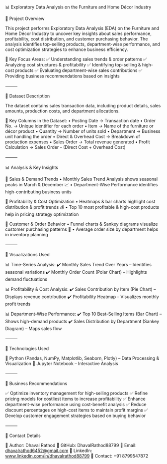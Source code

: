 📊 Exploratory Data Analysis on the Furniture and Home Décor Industry

📌 Project Overview

This project performs Exploratory Data Analysis (EDA) on the Furniture and Home Décor Industry to uncover key insights about sales performance, profitability, cost distribution, and customer purchasing behavior. The analysis identifies top-selling products, department-wise performance, and cost optimization strategies to enhance business efficiency.

📌 Key Focus Areas:
✅ Understanding sales trends & order patterns
✅ Analyzing cost structures & profitability
✅ Identifying top-selling & high-cost products
✅ Evaluating department-wise sales contributions
✅ Providing business recommendations based on insights

⸻

📂 Dataset Description

The dataset contains sales transaction data, including product details, sales amounts, production costs, and department allocations.

🔹 Key Columns in the Dataset:
	•	Posting Date → Transaction date
	•	Order No. → Unique identifier for each order
	•	Item → Name of the furniture or décor product
	•	Quantity → Number of units sold
	•	Department → Business unit handling the order
	•	Direct & Overhead Cost → Breakdown of production expenses
	•	Sales Order → Total revenue generated
	•	Profit Calculation → Sales Order - (Direct Cost + Overhead Cost)

⸻

📊 Analysis & Key Insights

🔹 Sales & Demand Trends
	•	Monthly Sales Trend Analysis shows seasonal peaks in March & December 📈
	•	Department-Wise Performance identifies high-contributing business units

🔹 Profitability & Cost Optimization
	•	Heatmaps & bar charts highlight cost distribution & profit trends 💰
	•	Top 10 most profitable & high-cost products help in pricing strategy optimization

🔹 Customer & Order Behavior
	•	Funnel charts & Sankey diagrams visualize customer purchasing patterns 🎯
	•	Average order size by department helps in inventory planning

⸻

📌 Visualizations Used

📊 Time-Series Analysis:
✔️ Monthly Sales Trend Over Years – Identifies seasonal variations
✔️ Monthly Order Count (Polar Chart) – Highlights demand fluctuations

📊 Profitability & Cost Analysis:
✔️ Sales Contribution by Item (Pie Chart) – Displays revenue contribution
✔️ Profitability Heatmap – Visualizes monthly profit trends

📊 Department-Wise Performance:
✔️ Top 10 Best-Selling Items (Bar Chart) – Shows high-demand products
✔️ Sales Distribution by Department (Sankey Diagram) – Maps sales flow

⸻

📌 Technologies Used

🔹 Python (Pandas, NumPy, Matplotlib, Seaborn, Plotly) – Data Processing & Visualization
🔹 Jupyter Notebook – Interactive Analysis


⸻

🚀 Business Recommendations

✅ Optimize inventory management for high-selling products
✅ Refine pricing models for costliest items to increase profitability
✅ Enhance department-wise performance using cost-benefit analysis
✅ Reduce discount percentages on high-cost items to maintain profit margins
✅ Develop customer engagement strategies based on buying behavior

⸻

📜 Contact Details

📌 Author: Dhaval Rathod
📌 GitHub: DhavalRathod88799
📌 Email: dhavalrathod6452@gmail.com
📌 LinkedIn: www.linkedin.com/in/dhavalrathod88799
📌 Contact: +91 8799547872
